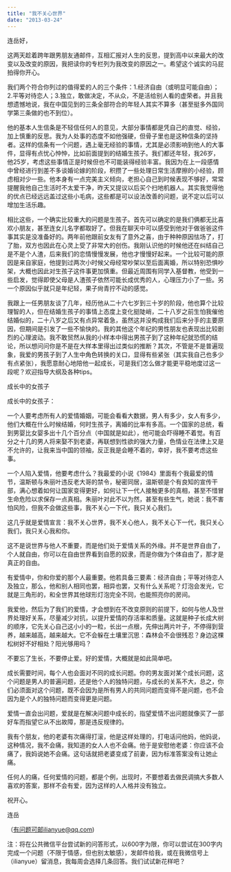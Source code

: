 ```yaml
---
title: "我不关心世界"
date: "2013-03-24"
---
```


连岳好，

 这两天趁着跨年跟男朋友通邮件，互相汇报对人生的反思，提到高中以来最大的改变以及改变的原因，我把读你的专栏列为我改变的原因之一。希望这个诚实的马屁拍得你开心。

我们两个符合你列过的值得爱的人的三个条件：1.经济自由（或明显可能自由）；2.平等对待恋人；3.独立，敢做决定，不从众，不是活给别人看的虚荣者。并且我想遗憾地说，我在中国见到的三条全部符合的年轻人其实不算多（甚至挺多外国同学第三条做的也不到位）。

 他的基本人生信条是不轻信任何人的意见，大部分事情都是凭自己的直觉、经验，加上慎重的反思。我为人处事的态度不如他强硬，但骨子里也是这种信条的坚持者。这样的信条有一个问题，遇上毫无经验的事情，尤其是必须影响到他人的大事件，显得有点忧心忡忡，比如前面提到的结婚生孩子。我们都还年轻，我26岁，他25岁，考虑这些事情正是时候但也不可能装得经验丰富。我因为在上一段感情中曾经进行到差不多谈婚论嫁的阶段，积攒了一些处理日常生活摩擦的小经验，顾虑相对少一些。他本身有一点完美主义倾向，老担心自己到时候表现不够好，常常提醒我他自己生活时不太爱干净，昨天又提议以后买个扫地机器人。其实我觉得他的优点已经远远盖过这些小毛病，这些都是可以设法改善的问题，说不定以后可以增加生活乐趣。

相比这些，一个确实比较重大的问题是生孩子。首先可以确定的是我们俩都无比喜欢小朋友，甚至连女儿名字都取好了。但我在聊天中可以感受到他对于做爸爸这件事其实是没准备好的。两年前他跟前女友有了意外之喜，由于种种原因怯场了，打了胎，双方也因此在心灵上受了非常大的创伤。我刚认识他的时候他还在纠结自己是不是个人渣，后来我们的恋情慢慢发展，他也才慢慢好起来。一个比较可能的原因是来自家庭，他提到过两次小时候父母经常吵架以至后面离婚，所以特别恐惧吵架，大概也因此对生孩子这件事更加慎重。但最近周围有同学入基督教，他受到一些启发，觉得即使父母是人渣孩子依然可能长成优秀的人，心理压力小了一些。另一个原因似乎就只是年纪轻，果子尙青拧不动的感觉。

我跟上一任男朋友谈了几年，经历他从二十六七岁到三十岁的阶段，他也算个比较理智的人，但在结婚生孩子的事情上态度上变化挺陡峭，二十八岁之前生怕我催他结婚似的，二十八岁之后又有点异常着急，虽然这并没构成我们后来分手的主要原因，但期间是引发了一些不愉快的。我的其他这个年纪的男性朋友也表现出比较剧烈的心理波动。我不敢贸然从我的小样本中得出男孩子到了这种年纪就恐慌的结论，所以想问问你是不是在大样本里得出过类似的推断？其次，不管是不是普遍现象，我爱的男孩子到了人生中角色转换的关口，显得有些紧张（其实我自己也多少有点紧张），我愿意耐心地陪他一起成长，可是我们怎么做才能更平稳地度过这一段呢？欢迎指导大纲及各种tips。

成长中的女孩子

成长中的女孩子：

一个人要考虑所有人的爱情婚姻，可能会看看大数据，男人有多少，女人有多少，他们大概在什么时候结婚，何时生孩子，离婚的比率有多高。一个国家的总统，看到男婴比女婴多出十几个百分点（中国就是如此），他可能会吓得睡不着觉。有百分之十几的男人将来娶不到老婆，再联想到性欲的强大力量，色情业在法律上又是不允许的，让我来当中国的领袖，反正我是会睡不着的，幸好，我不要考虑这些事。

一个人陷入爱情，他要考虑什么？我最爱的小说《1984》里面有个我最爱的情节，温斯顿与朱丽叶违反老大哥的禁令，秘密同居，温斯顿是个有良知的宣传干部，满心想着如何让国家变得更好，如何让下一代人接触更多的真相，甚至不惜冒生命危险以求保存一点真相。朱丽叶对此不以为然，甚至有些生气，她说：我不害怕风险，但我不会做这些事，我不关心一下代，我只关心我们。

这几乎就是爱情宣言：我不关心世界，我不关心他人，我不关心下一代，我只关心我们，我只关心我和你。

这不是说世界与他人不重要，而是他们处于爱情关系的外缘。并不是世界自由了，个人就自由，你可以在自由世界看到自愿的奴隶，而是你做为个体自由了，那才是真正的自由。

有爱情中，你和你爱的那个人最重要。他若具备三要素：经济自由；平等对待恋人及独立，那么，他和别人相同也罢，相异也罢，又有什么关系呢？灯泡会发光，它就是三角形的，和全世界其他球形灯泡完全不同，也能照亮你的房间。

我爱他，然后为了我们的爱情，才会想到在不改变原则的前提下，如何与他人及世界处理好关系，尽量减少对抗，以提升爱情的存活率和质量。这就是种子长成大树的顺序，它先关心自己这小小的一粒，长出一点根，先伸出两片叶子，不停得到营养，越来越高，越来越大。它不会躲在土壤里沉思：森林会不会很残忍？身边这棵松树好不好相处？阳光够用吗？

不要忘了生长，不要停止爱。好的爱情，大概就是如此简单吧。

成长需要时间，每个人也会面对不同的成长问题。你的男友面对某个成长问题，这个问题是男人的普遍问题，还是他个人的独特问题，与成长的关系不大，总之，你们必须面对这个问题，既不会因为是所有男人的共同问题而变得不是问题，也不会因为是个人的独特问题而变得更是问题。

爱情一直会出问题，爱就是在解决问题中成长的，指望爱情不出问题就像买了一部好车而指望它从不出故障，那是违反规律的。

我有个朋友，他的老婆有次痛得打滚，他是这样处理的，打电话问他妈，他妈说，这种情况，我不会痛，我知道的女人人也不会痛。他于是安慰他老婆：你应该不会痛了，我妈说她不会痛。这句话就把老婆变成了前妻，因为标准答案没有让她止痛。

任何人的痛，任何爱情的问题，都是个例，出现时，不要想着去做民调搞大多数人喜欢的答案，那样不会有爱，因为这样的人人格并没有独立。

祝开心。

连岳

（有问题可邮ilianyue@qq.com)

注：将在公共微信平台尝试新的问答形式，以600字为限，你可以尝试在300字内完成一个问题（不限于情感，但也别太敏感），发邮件给我，或在我微信号上（ilianyue）留消息，我每周会选择几条回答。我们试试新花样吧？

